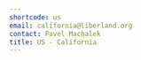 ```yaml
---
shortcode: us
email: california@liberland.org
contact: Pavel Machalek
title: US - California
---
```

